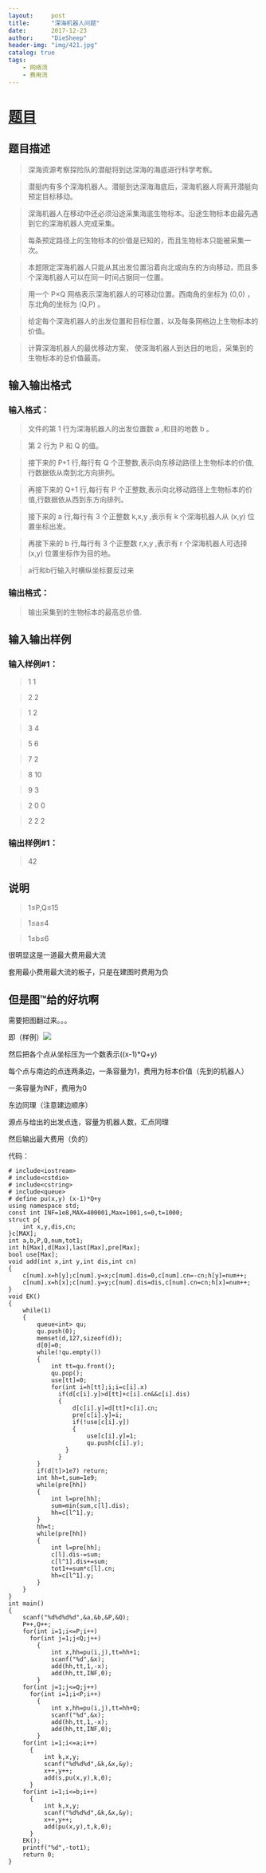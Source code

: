 ```yaml
---
layout:     post
title:      "深海机器人问题"
date:       2017-12-23
author:     "DieSheep"
header-img: "img/421.jpg"
catalog: true
tags:
    - 网络流
    - 费用流
---
```

# [题目](https://www.luogu.org/problemnew/show/P4012)
## 题目描述
>深海资源考察探险队的潜艇将到达深海的海底进行科学考察。

>潜艇内有多个深海机器人。潜艇到达深海海底后，深海机器人将离开潜艇向预定目标移动。

>深海机器人在移动中还必须沿途采集海底生物标本。沿途生物标本由最先遇到它的深海机器人完成采集。

>每条预定路径上的生物标本的价值是已知的，而且生物标本只能被采集一次。

>本题限定深海机器人只能从其出发位置沿着向北或向东的方向移动，而且多个深海机器人可以在同一时间占据同一位置。

>用一个 P×Q 网格表示深海机器人的可移动位置。西南角的坐标为 (0,0) ，东北角的坐标为 (Q,P) 。

>给定每个深海机器人的出发位置和目标位置，以及每条网格边上生物标本的价值。

>计算深海机器人的最优移动方案， 使深海机器人到达目的地后，采集到的生物标本的总价值最高。

## 输入输出格式
### 输入格式：

>文件的第 1 行为深海机器人的出发位置数 a ,和目的地数 b 。

>第 2 行为 P 和 Q 的值。

>接下来的 P+1 行,每行有 Q 个正整数,表示向东移动路径上生物标本的价值,行数据依从南到北方向排列。

>再接下来的 Q+1 行,每行有 P 个正整数,表示向北移动路径上生物标本的价值,行数据依从西到东方向排列。

>接下来的 a 行,每行有 3 个正整数 k,x,y ,表示有 k 个深海机器人从 (x,y) 位置坐标出发。

>再接下来的 b 行,每行有 3 个正整数 r,x,y ,表示有 r 个深海机器人可选择 (x,y) 位置坐标作为目的地。

>a行和b行输入时横纵坐标要反过来

### 输出格式：
>输出采集到的生物标本的最高总价值.

## 输入输出样例
### 输入样例#1： 
>1 1

>2 2

>1 2

>3 4

>5 6

>7 2

>8 10

>9 3

>2 0 0

>2 2 2

### 输出样例#1： 
>42

## 说明
>1≤P,Q≤15

>1≤a≤4

>1≤b≤6

很明显这是一道最大费用最大流

套用最小费用最大流的板子，只是在建图时费用为负

## 但是图™给的好坑啊

需要把图翻过来。。。

即（样例）![](/img/study/shenhai.png) 

然后把各个点从坐标压为一个数表示((x-1)*Q+y)

每个点与南边的点连两条边，一条容量为1，费用为标本价值（先到的机器人）

一条容量为INF，费用为0

东边同理（注意建边顺序）

源点与给出的出发点连，容量为机器人数，汇点同理

然后输出最大费用（负的）

代码：
```
# include<iostream>
# include<cstdio>
# include<cstring>
# include<queue>
# define pu(x,y) (x-1)*Q+y
using namespace std;
const int INF=1e8,MAX=400001,Max=1001,s=0,t=1000;
struct p{
    int x,y,dis,cn;
}c[MAX];
int a,b,P,Q,num,tot1;
int h[Max],d[Max],last[Max],pre[Max];
bool use[Max];
void add(int x,int y,int dis,int cn)
{
    c[num].x=h[y];c[num].y=x;c[num].dis=0,c[num].cn=-cn;h[y]=num++;
    c[num].x=h[x];c[num].y=y;c[num].dis=dis,c[num].cn=cn;h[x]=num++;
}
void EK()
{
    while(1)
    {
        queue<int> qu;
        qu.push(0);
        memset(d,127,sizeof(d));
        d[0]=0;
        while(!qu.empty())
        {
            int tt=qu.front();
            qu.pop();
            use[tt]=0;
            for(int i=h[tt];i;i=c[i].x)
              if(d[c[i].y]>d[tt]+c[i].cn&&c[i].dis)
              {
                  d[c[i].y]=d[tt]+c[i].cn;
                  pre[c[i].y]=i;
                  if(!use[c[i].y])
                  {
                      use[c[i].y]=1;
                      qu.push(c[i].y);
                }
              }
        }
        if(d[t]>1e7) return;
        int hh=t,sum=1e9;
        while(pre[hh])
        {
            int l=pre[hh];
            sum=min(sum,c[l].dis);
            hh=c[l^1].y;
        }
        hh=t;
        while(pre[hh])
        {
            int l=pre[hh];
            c[l].dis-=sum;
            c[l^1].dis+=sum;
            tot1+=sum*c[l].cn;
            hh=c[l^1].y;
        }
    }
}
int main()
{
    scanf("%d%d%d%d",&a,&b,&P,&Q);
    P++,Q++;
    for(int i=1;i<=P;i++)
      for(int j=1;j<Q;j++)
        {
            int x,hh=pu(i,j),tt=hh+1;
            scanf("%d",&x);
            add(hh,tt,1,-x);
            add(hh,tt,INF,0);
        }
    for(int j=1;j<=Q;j++)
      for(int i=1;i<P;i++)
        {
            int x,hh=pu(i,j),tt=hh+Q;
            scanf("%d",&x);
            add(hh,tt,1,-x);
            add(hh,tt,INF,0);
        }
    for(int i=1;i<=a;i++)
      {
          int k,x,y;
          scanf("%d%d%d",&k,&x,&y);
          x++,y++;
          add(s,pu(x,y),k,0);
      }
    for(int i=1;i<=b;i++)
      {
          int k,x,y;
          scanf("%d%d%d",&k,&x,&y);
          x++,y++;
          add(pu(x,y),t,k,0);
      }
    EK();
    printf("%d",-tot1);
    return 0;
}
```
